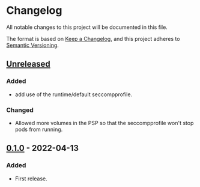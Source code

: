 # Changelog

All notable changes to this project will be documented in this file.

The format is based on [Keep a Changelog](https://keepachangelog.com/en/1.0.0/), and this project adheres
to [Semantic Versioning](https://semver.org/spec/v2.0.0.html).

## [Unreleased]

### Added

- add use of the runtime/default seccompprofile.

### Changed

- Allowed more volumes in the PSP so that the seccompprofile won't stop pods from running.

## [0.1.0] - 2022-04-13

### Added

- First release.

[Unreleased]: https://github.com/giantswarm/aws-tccpf-watchdog/compare/v0.1.0...HEAD
[0.1.0]: https://github.com/giantswarm/aws-tccpf-watchdog/compare/v0.0.0...v0.1.0
